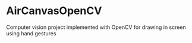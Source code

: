 # AirCanvasOpenCV
Computer vision project implemented with OpenCV for drawing in screen using hand gestures

